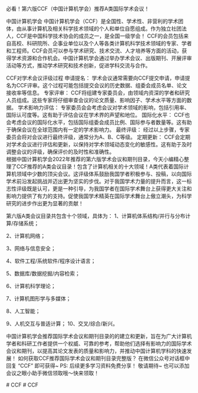 必看！第六版CCF（中国计算机学会）推荐A类国际学术会议！

中国计算机学会
中国计算机学会（CCF）是全国性、学术性、非营利的学术团体，由从事计算机及相关科学技术领域的个人和单位自愿组成。作为独立社团法人，CCF是中国科学技术协会的成员之一，是全国一级学会！
CCF的会员包括来自高校、科研院所、企事业单位以及个人等各类计算机科学技术领域的专家、学者和工程师。CCF会员可以参与学术研究、技术交流、人才培养等方面的活动，获得学术资源和合作机会。中国计算机学会通过举办学术会议、出版期刊、开展评审活动等方式，推动学术研究和技术创新，促进学科交流与合作。
 
CCF对学术会议评级过程
申请提名： 学术会议通常需要向CCF提交申请，申请提名为CCF评审。这个过程可能包括提交会议的历史数据、组委会成员名单、论文接收率等信息。
专家评审： CCF将组建专家委员会，由领域内资深的学者和研究人员组成。这些专家将仔细审查会议的论文质量、影响因子、学术水平等方面的数据。
学术影响力评估： 专家委员会会考虑会议对学术领域的影响，包括引用率、国际认可度等。这有助于评估会议在学术界的声望和地位。
国际化水平： CCF也会考虑会议的国际化水平，包括国际组委会成员比例、国际参与者数量等。这有助于确保会议在全球范围内有一定的学术影响力。
最终评级： 经过以上步骤，专家委员会将对会议进行最终评级，通常分为A、B、C等级。
定期更新： CCF会定期对学术会议进行评估和更新，以保持对学术领域动态变化的敏感性。这有助于及时调整会议的评级，确保评价的及时性和准确性。	
根据中国计算机学会2022年推荐的第六版学术会议和期刊目录，今天小编精心整理了CCF推荐的A类会议目录！包含了计算机相关的十大领域！A类代表着国际计算机领域中少数的顶尖会议。这评级体系鼓励我国学者积极参与、投稿，以向国际学术前沿发起挑战并迈出更为坚实的步伐。对于我国学术力量的提升而言，这一标志性评级既是认可，更是一种引导，为我国学者在国际学术舞台上获得更大关注和影响力提供了有力的支持。促使我国学术精英在国际学术舞台上傲立潮头，为科学研究的进步作出更为显著的贡献！
 
第六版A类会议目录共包含十个领域，具体为：
1、计算机体系结构/并行与分布计算/存储系统；
 
2、计算机网络；
 
3、网络与信息安全；
 
4、软件工程/系统软件/程序设计语言；
 
5、数据库/数据挖掘/内容检索；
 
6、计算机科学理论；
 
7、计算机图形学与多媒体；

 
8、人工智能；
 
9、人机交互与普适计算；
 10、交叉/综合/新兴。
 
中国计算机学会推荐国际学术会议和期刊目录的的建立和更新，旨在为广大计算机学者和科研工作者提供一个权威、可靠的参考，帮助他们选择有影响力的国际学术会议和期刊，以提高其论文发表的质量和影响力，并推动中国计算机学科的快速发展！
如何获取CCF推荐国际学术会议和期刊目录完整版？
在微信公众号对话框中回复
“CCF”
即可获得~
PS: 后续更多学习资料免费分享！
敬请期待~
也可以添加会议之眼小助手微信领取哦～快来领取！




#   C C F  
 #   C C F  
 
